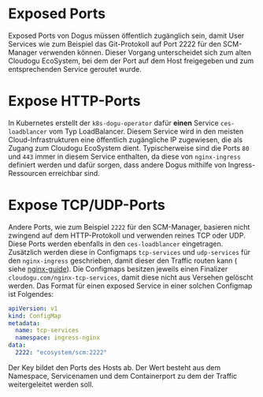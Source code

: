 # Exposed Ports

Exposed Ports von Dogus müssen öffentlich zugänglich sein, damit User Services wie zum Beispiel das Git-Protokoll auf
Port 2222 für den SCM-Manager verwenden können.
Dieser Vorgang unterscheidet sich zum alten Cloudogu EcoSystem, bei dem der Port auf dem Host freigegeben und zum
entsprechenden Service geroutet wurde.

# Expose HTTP-Ports

In Kubernetes erstellt der `k8s-dogu-operator` dafür **einen** Service `ces-loadblancer` vom Typ LoadBalancer. Diesem
Service wird in den meisten Cloud-Infrastrukturen eine öffentlich zugängliche IP zugewiesen, die als Zugang zum Cloudogu
EcoSystem dient.
Typischerweise sind die Ports `80` und `443` immer in diesem Service enthalten, da diese von `nginx-ingress` definiert
werden und dafür sorgen, dass andere Dogus mithilfe von Ingress-Ressourcen erreichbar sind.

# Expose TCP/UDP-Ports

Andere Ports, wie zum Beispiel `2222` für den SCM-Manager, basieren nicht zwingend auf dem HTTP-Protokoll und verwenden
reines TCP oder UDP.
Diese Ports werden ebenfalls in den `ces-loadblancer` eingetragen.
Zusätzlich werden diese in Configmaps `tcp-services` und `udp-services` für den `nginx-ingress` geschrieben, damit
dieser den Traffic routen kann (
siehe [nginx-guide](https://kubernetes.github.io/ingress-nginx/user-guide/exposing-tcp-udp-services/)).
Die Configmaps besitzen jeweils einen Finalizer `cloudogu.com/nginx-tcp-services`, damit diese nicht aus Versehen
gelöscht werden.
Das Format für einen exposed Service in einer solchen Configmap ist Folgendes:

```yaml
apiVersion: v1
kind: ConfigMap
metadata:
  name: tcp-services
  namespace: ingress-nginx
data:
  2222: "ecosystem/scm:2222"
```

Der Key bildet den Ports des Hosts ab.
Der Wert besteht aus dem Namespace, Servicenamen und dem Containerport zu dem der Traffic weitergeleitet werden soll.